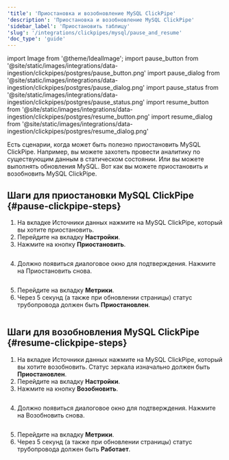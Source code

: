 ```yaml
---
'title': 'Приостановка и возобновление MySQL ClickPipe'
'description': 'Приостановка и возобновление MySQL ClickPipe'
'sidebar_label': 'Приостановить таблицу'
'slug': '/integrations/clickpipes/mysql/pause_and_resume'
'doc_type': 'guide'
---
```


import Image from '@theme/IdealImage';
import pause_button from '@site/static/images/integrations/data-ingestion/clickpipes/postgres/pause_button.png'
import pause_dialog from '@site/static/images/integrations/data-ingestion/clickpipes/postgres/pause_dialog.png'
import pause_status from '@site/static/images/integrations/data-ingestion/clickpipes/postgres/pause_status.png'
import resume_button from '@site/static/images/integrations/data-ingestion/clickpipes/postgres/resume_button.png'
import resume_dialog from '@site/static/images/integrations/data-ingestion/clickpipes/postgres/resume_dialog.png'

Есть сценарии, когда может быть полезно приостановить MySQL ClickPipe. Например, вы можете захотеть провести аналитику по существующим данным в статическом состоянии. Или вы можете выполнять обновления MySQL. Вот как вы можете приостановить и возобновить MySQL ClickPipe.

## Шаги для приостановки MySQL ClickPipe {#pause-clickpipe-steps}

1. На вкладке Источники данных нажмите на MySQL ClickPipe, который вы хотите приостановить.
2. Перейдите на вкладку **Настройки**.
3. Нажмите на кнопку **Приостановить**.

<Image img={pause_button} border size="md"/>

4. Должно появиться диалоговое окно для подтверждения. Нажмите на Приостановить снова.

<Image img={pause_dialog} border size="md"/>

5. Перейдите на вкладку **Метрики**.
6. Через 5 секунд (а также при обновлении страницы) статус трубопровода должен быть **Приостановлен**.

<Image img={pause_status} border size="md"/>

## Шаги для возобновления MySQL ClickPipe {#resume-clickpipe-steps}
1. На вкладке Источники данных нажмите на MySQL ClickPipe, который вы хотите возобновить. Статус зеркала изначально должен быть **Приостановлен**.
2. Перейдите на вкладку **Настройки**.
3. Нажмите на кнопку **Возобновить**.

<Image img={resume_button} border size="md"/>

4. Должно появиться диалоговое окно для подтверждения. Нажмите на Возобновить снова.

<Image img={resume_dialog} border size="md"/>

5. Перейдите на вкладку **Метрики**.
6. Через 5 секунд (а также при обновлении страницы) статус трубопровода должен быть **Работает**.

